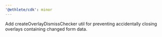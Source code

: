 ```yaml
---
'@ethlete/cdk': minor
---
```


Add createOverlayDismissChecker util for preventing accidentally closing overlays containing changed form data.
